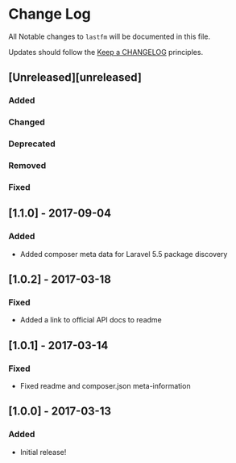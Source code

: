 # Change Log

All Notable changes to `lastfm` will be documented in this file.

Updates should follow the [Keep a CHANGELOG](http://keepachangelog.com/) principles.

## [Unreleased][unreleased]
### Added
### Changed
### Deprecated
### Removed
### Fixed

## [1.1.0] - 2017-09-04
### Added
- Added composer meta data for Laravel 5.5 package discovery

## [1.0.2] - 2017-03-18
### Fixed
- Added a link to official API docs to readme

## [1.0.1] - 2017-03-14
### Fixed
- Fixed readme and composer.json meta-information 

## [1.0.0] - 2017-03-13
### Added
- Initial release!